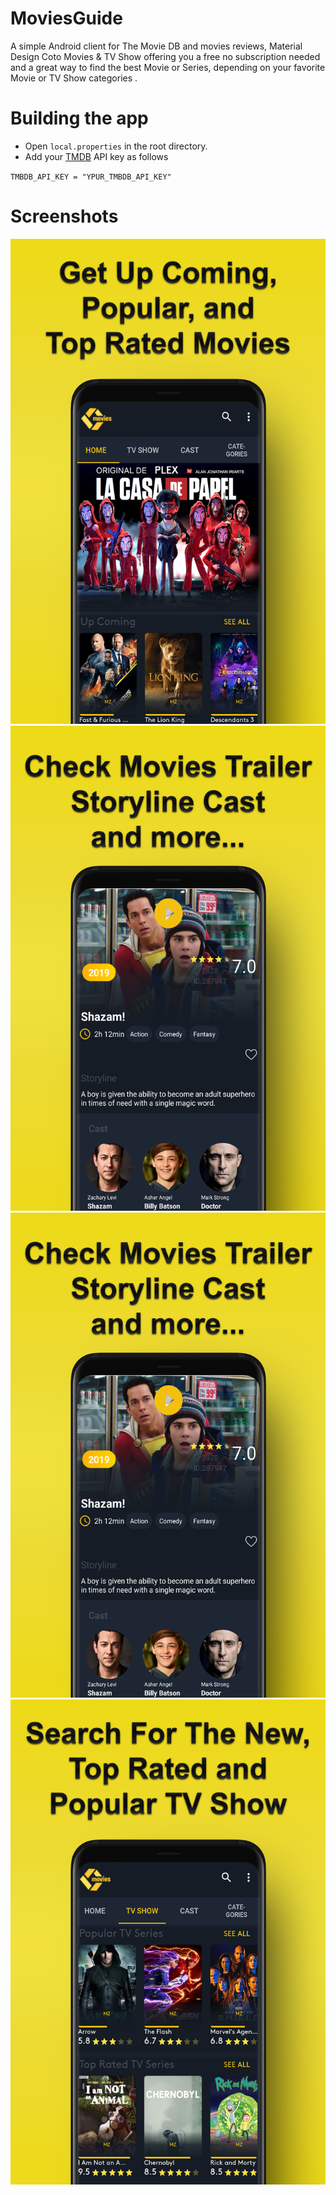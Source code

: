 # MoviesGuide
 A simple Android client for The Movie DB and movies reviews, Material Design
Coto Movies & TV Show offering you a free no subscription needed and a great way to find the best Movie or Series, depending on your favorite Movie or TV Show categories .

# Building the app
 * Open `local.properties` in the root directory.
 * Add your [TMDB](https://www.themoviedb.org/) API key as follows
 
`TMBDB_API_KEY = "YPUR_TMBDB_API_KEY"`

# Screenshots

![GitHub Logo](/app/Screenshots/sn1.png) ![GitHub Logo](/app/Screenshots/sn2.png)
![GitHub Logo](/app/Screenshots/sn2.png) ![GitHub Logo](/app/Screenshots/sn3.png)
